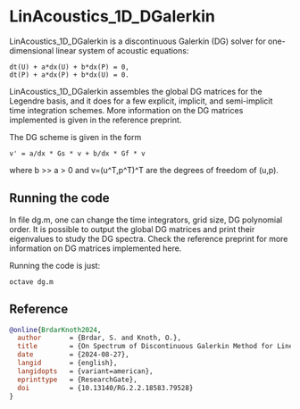 LinAcoustics_1D_DGalerkin
=========================

LinAcoustics_1D_DGalerkin is a discontinuous Galerkin (DG) solver for one-dimensional
linear system of acoustic equations:

    dt(U) + a*dx(U) + b*dx(P) = 0,
    dt(P) + a*dx(P) + b*dx(U) = 0.

LinAcoustics_1D_DGalerkin assembles the global DG matrices for the Legendre basis, and it does for a few explicit, implicit, and semi-implicit time integration schemes. More information on the DG matrices implemented is given in the reference preprint.

The DG scheme is given in the form

    v' = a/dx * Gs * v + b/dx * Gf * v

where b >> a > 0 and v=(u^T,p^T)^T are the degrees of freedom of (u,p).

Running the code
----------------

In file dg.m, one can change the time integrators, grid size, DG polynomial order. It is possible to output the global DG matrices and print their eigenvalues to study the DG spectra. Check the reference preprint for more information on DG matrices implemented here.

Running the code is just:

    octave dg.m

Reference
---------
```bibtex
@online{BrdarKnoth2024,
  author       = {Brdar, S. and Knoth, O.},
  title        = {On Spectrum of Discontinuous Galerkin Method for Linear Acoustic System},
  date         = {2024-08-27},
  langid       = {english},
  langidopts   = {variant=american},
  eprinttype   = {ResearchGate},
  doi          = {10.13140/RG.2.2.18583.79528}
}
```
